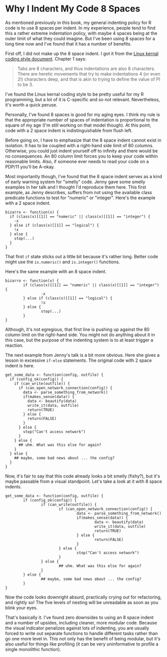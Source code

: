 Why I Indent My Code 8 Spaces
=============================

As mentioned previously in this book, my general indenting policy for R
code is to use 8 spaces per indent. In my experience, people tend to
find this a rather extreme indentation policy, with maybe 4 spaces being
at the outer limit of what they could imagine. But I’ve been using 8
spaces for a long time now and I’ve found that it has a number of
benefits.

First off, I did not make up the 8 space indent. I got it from the
[Linux kernal coding style
document](https://www.kernel.org/doc/Documentation/process/coding-style.rst).
Chapter 1 says:

> Tabs are 8 characters, and thus indentations are also 8 characters.
> There are heretic movements that try to make indentations 4 (or even
> 2!) characters deep, and that is akin to trying to define the value of
> PI to be 3.

I've found the Linux kernal coding style to be pretty useful for my R
programming, but a lot of it is C-specific and so not relevant.
Nevertheless, it's worth a quick peruse.

Personally, I've found 8 spaces is good for my aging eyes. I think my
rule is that the appropriate number of spaces of indentation is
proportional to the square of my age (I'm still working on that model
though). At this point, code with a 2 space indent is indistinguishable
from flush left.

Before going on, I have to emphasize that the 8 space indent cannot
exist in isolation. It has to be coupled with a right-hand side limit of
80 columns. Otherwise, you could just indent yourself off to infinity
and there would be no consequences. An 80 column limit forces you to
keep your code within reasonable limits. Also, if someone ever needs to
read your code on a PDP/11 you'll be A-okay.

Most importantly though, I've found that the 8 space indent serves as a
kind of early warning system for "smelly" code. Jenny gave some smelly
examples in her talk and I thought I'd reproduce them here. This first
example, as Jenny describes, suffers from not using the available class
predicate functions to test for "numeric" or "integer". Here's the
example with a 2 space indent.

    bizarro <- function(x) {
      if (class(x)[[1]] == "numeric" || class(x)[[1]] == "integer") {
        -x
      } else if (class(x)[[1]] == "logical") {
        !x
      } else { 
        stop(...) 
      }
    }

That first `if` state sticks out a little bit because it's rather long.
Better code might use the `is.numeric()` and `is.integer()` functions.

Here's the same example with an 8 space indent.

    bizarro <- function(x) {
            if (class(x)[[1]] == "numeric" || class(x)[[1]] == "integer") {
                    -x
            } else if (class(x)[[1]] == "logical") {
                    !x
            } else { 
                    stop(...) 
            }
    }

Although, it's not egregious, that first line is pushing up against the
80 column limit on the right-hand side. You might not do anything about
it in this case, but the purpose of the indenting system is to at least
trigger a reaction.

The next example from Jenny's talk is a bit more obvious. Here she gives
a lesson in excessive `if-else` statements. The original code with 2
space indent is here.

    get_some_data <- function(config, outfile) {
      if (config_ok(config)) {
        if (can_write(outfile)) {
          if (can_open_network_connection(config)) {
            data <- parse_something_from_network()
            if(makes_sense(data)) {
              data <- beautify(data)
              write_it(data, outfile)
              return(TRUE)
            } else {
              return(FALSE)
            }
          } else {
            stop("Can't access network")
          }
        } else {
          ## uhm. What was this else for again?
        }
      } else {
        ## maybe, some bad news about ... the config?
      } 
    }

Now, it's fair to say that this code already looks a bit smelly
(fishy?), but it's maybe passable from a visual standpoint. Let's take a
look at it with 8 space indents.

    get_some_data <- function(config, outfile) {
            if (config_ok(config)) {
                    if (can_write(outfile)) {
                            if (can_open_network_connection(config)) {
                                    data <- parse_something_from_network()
                                    if(makes_sense(data)) {
                                            data <- beautify(data)
                                            write_it(data, outfile)
                                            return(TRUE)
                                    } else {
                                            return(FALSE)
                                    }
                            } else {
                                    stop("Can't access network")
                            }
                    } else {
                            ## uhm. What was this else for again?
                    }
            } else {
                    ## maybe, some bad news about ... the config?
            } 
    }

Now the code looks downright absurd, practically crying out for
refactoring, and rightly so! The five levels of nesting will be
unreadable as soon as you blink your eyes.

That's basically it. I've found zero downsides to using an 8 space
indent and a number of upsides, including cleaner, more modular code.
Because the visual indicator penalizes against lots of indenting, you
are usually forced to write out separate functions to handle different
tasks rather than go one more level in. This not only has the benefit of
being modular, but it's also useful for things like profiling (it can be
very uninformative to profile a single monolithic function).

